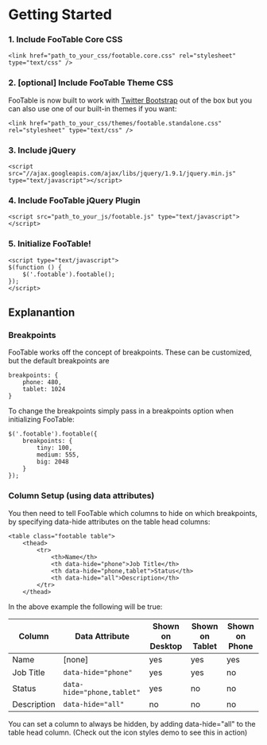 # Getting Started

### 1. Include FooTable Core CSS

    <link href="path_to_your_css/footable.core.css" rel="stylesheet" type="text/css" />

### 2. [optional] Include FooTable Theme CSS

FooTable is now built to work with [Twitter Bootstrap] out of the box but
you can also use one of our built-in themes if you want:

    <link href="path_to_your_css/themes/footable.standalone.css" rel="stylesheet" type="text/css" />

### 3. Include jQuery

    <script src="//ajax.googleapis.com/ajax/libs/jquery/1.9.1/jquery.min.js" type="text/javascript"></script>

### 4. Include FooTable jQuery Plugin

    <script src="path_to_your_js/footable.js" type="text/javascript"></script>

### 5. Initialize FooTable!

    <script type="text/javascript">
    $(function () {
        $('.footable').footable();
    });
    </script>

## Explanantion

### Breakpoints

FooTable works off the concept of breakpoints. These can be customized, but the default breakpoints are

    breakpoints: {
        phone: 480,
        tablet: 1024
    }

To change the breakpoints simply pass in a breakpoints option when initializing FooTable:

    $('.footable').footable({
        breakpoints: {
            tiny: 100,
            medium: 555,
            big: 2048
        }
    });

### Column Setup (using data attributes)

You then need to tell FooTable which columns to hide on which breakpoints,
by specifying data-hide attributes on the table head columns:

    <table class="footable table">
        <thead>
            <tr>
                <th>Name</th>
                <th data-hide="phone">Job Title</th>
                <th data-hide="phone,tablet">Status</th>
                <th data-hide="all">Description</th>
            </tr>
        </thead>

In the above example the following will be true:

<table class="footable table footable-loaded default" data-sort="false">
<thead>
<tr>
<th class="footable-first-column">Column</th>
<th>Data Attribute</th>
<th data-hide="phone,tablet">Shown on Desktop</th>
<th data-hide="phone,tablet">Shown on Tablet</th>
<th data-hide="phone,tablet" class="footable-last-column">Shown on Phone</th>
</tr>
</thead>
<tbody>
<tr>
<td class="footable-first-column"><span class="footable-toggle"></span>Name</td>
<td>[none]</td>
<td><span class="label label-success" title="Active">yes</span></td>
<td><span class="label label-success" title="Active">yes</span></td>
<td class="footable-last-column"><span class="label label-success" title="Active">yes</span></td>
</tr>
<tr>
<td class="footable-first-column"><span class="footable-toggle"></span>Job Title</td>
<td><code>data-hide="phone"</code></td>
<td><span class="label label-success" title="Active">yes</span></td>
<td><span class="label label-success" title="Active">yes</span></td>
<td class="footable-last-column"><span class="label label-danger" title="Active">no</span></td>
</tr>
<tr>
<td class="footable-first-column"><span class="footable-toggle"></span>Status</td>
<td><code>data-hide="phone,tablet"</code></td>
<td><span class="label label-success" title="Active">yes</span></td>
<td><span class="label label-danger" title="Active">no</span></td>
<td class="footable-last-column"><span class="label label-danger" title="Active">no</span></td>
</tr>
<tr>
<td class="footable-first-column"><span class="footable-toggle"></span>Description</td>
<td><code>data-hide="all"</code></td>
<td><span class="label label-danger" title="Active">no</span></td>
<td><span class="label label-danger" title="Active">no</span></td>
<td class="footable-last-column"><span class="label label-danger" title="Active">no</span></td>
</tr>
</tbody>
</table>

You can set a column to always be hidden, by adding data-hide="all" to the
table head column. (Check out the icon styles demo to see this in action)


[Twitter Bootstrap]: http://getbootstrap.com
